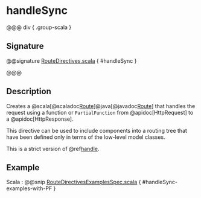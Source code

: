 # handleSync

@@@ div { .group-scala }

## Signature

@@signature [RouteDirectives.scala](/akka-http/src/main/scala/akka/http/scaladsl/server/directives/RouteDirectives.scala) { #handleSync }

@@@

## Description

Creates a @scala[@scaladoc[Route](akka.http.scaladsl.server.index#Route=akka.http.scaladsl.server.RequestContext=%3Escala.concurrent.Future[akka.http.scaladsl.server.RouteResult])]@java[@javadoc[Route](akka.http.javadsl.server.Route)]
that handles the request using a function or `PartialFunction` from @apidoc[HttpRequest] to a @apidoc[HttpResponse].

This directive can be used to include components into a routing tree that have been defined only in terms of the low-level model classes. 

This is a strict version of @ref[handle](handle.md).

## Example

Scala
:  @@snip [RouteDirectivesExamplesSpec.scala](/docs/src/test/scala/docs/http/scaladsl/server/directives/RouteDirectivesExamplesSpec.scala) { #handleSync-examples-with-PF }